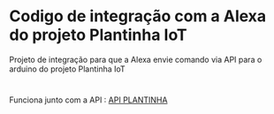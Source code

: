 # Codigo de integração com a Alexa do projeto Plantinha IoT

Projeto de integração para que a Alexa envie comando via API para o arduino do projeto Plantinha IoT

#

Funciona junto com a API :
[API PLANTINHA](https://github.com/RichardBrochini/api_plantinha)
